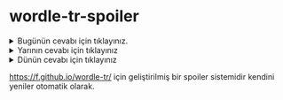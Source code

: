 # wordle-tr-spoiler

<details>
  <summary>Bugünün cevabı için tıklayınız.</summary>
  <br>
    <b> dalsı </b>
</details>

<details>
  <summary>Yarının cevabı için tıklayınız</summary>
  <br>
   <b> rosto </b>
</details>

<details>
  <summary>Dünün cevabı için tıklayınız </summary>
  <br>
  <b> abone </b>
</details>

https://f.github.io/wordle-tr/ için geliştirilmiş bir spoiler sistemidir kendini yeniler otomatik olarak.

